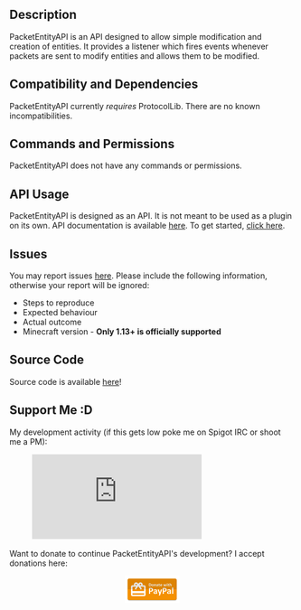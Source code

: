 ## Description
PacketEntityAPI is an API designed to allow simple modification and creation of entities. It provides a listener which fires events whenever packets are sent to modify entities and allows them to be modified.

## Compatibility and Dependencies
PacketEntityAPI currently *requires* ProtocolLib. There are no known incompatibilities.

## Commands and Permissions
PacketEntityAPI does not have any commands or permissions.

## API Usage
PacketEntityAPI is designed as an API. It is not meant to be used as a plugin on its own. API documentation is available [here](http://iso2013.github.io/PacketEntityAPI/javadocs/). To get started, [click here](https://github.com/iso2013/PacketEntityAPI/wiki).

## Issues
You may report issues [here](https://github.com/iso2013/PacketEntityAPI/issues). Please include the following information, otherwise your report will be ignored:
* Steps to reproduce
* Expected behaviour
* Actual outcome
* Minecraft version - **Only 1.13+ is officially supported**

## Source Code
Source code is available [here](https://github.com/iso2013/PacketEntityAPI)!

## Support Me :D
My development activity (if this gets low poke me on Spigot IRC or shoot me a PM):

<figure><embed src="https://wakatime.com/share/@f07b25b2-0703-4bae-8b4e-fda2b6b212c4/25350fd7-f98b-4b59-be9a-4d552d8847a9.svg"></figure>

Want to donate to continue PacketEntityAPI's development? I accept donations here:

<center>
    <a href="https://www.paypal.com/cgi-bin/webscr?cmd=_donations&business=blitzcubeowner%40gmail%2ecom&lc=US&item_name=iso2013&item_number=MultiLineAPI&currency_code=USD&bn=PP%2dDonationsBF%3abtn_donateCC_LG%2egif%3aNonHosted">
        <img src="paypal.png"/>
    </a>
</center>
